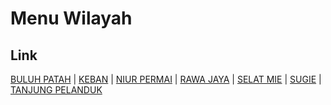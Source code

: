 # Menu Wilayah

## Link

[BULUH PATAH](https://github.com/gigit-pemilu/pemilu-2024-21-kepulauan-riau/tree/main/pilpres/hitung-suara/sub/21-kepulauan-riau/sub/02-karimun/sub/14-sugie-besar/sub/2006-buluh-patah)
 | 
[KEBAN](https://github.com/gigit-pemilu/pemilu-2024-21-kepulauan-riau/tree/main/pilpres/hitung-suara/sub/21-kepulauan-riau/sub/02-karimun/sub/14-sugie-besar/sub/2003-keban)
 | 
[NIUR PERMAI](https://github.com/gigit-pemilu/pemilu-2024-21-kepulauan-riau/tree/main/pilpres/hitung-suara/sub/21-kepulauan-riau/sub/02-karimun/sub/14-sugie-besar/sub/2002-niur-permai)
 | 
[RAWA JAYA](https://github.com/gigit-pemilu/pemilu-2024-21-kepulauan-riau/tree/main/pilpres/hitung-suara/sub/21-kepulauan-riau/sub/02-karimun/sub/14-sugie-besar/sub/2004-rawa-jaya)
 | 
[SELAT MIE](https://github.com/gigit-pemilu/pemilu-2024-21-kepulauan-riau/tree/main/pilpres/hitung-suara/sub/21-kepulauan-riau/sub/02-karimun/sub/14-sugie-besar/sub/2007-selat-mie)
 | 
[SUGIE](https://github.com/gigit-pemilu/pemilu-2024-21-kepulauan-riau/tree/main/pilpres/hitung-suara/sub/21-kepulauan-riau/sub/02-karimun/sub/14-sugie-besar/sub/2001-sugie)
 | 
[TANJUNG PELANDUK](https://github.com/gigit-pemilu/pemilu-2024-21-kepulauan-riau/tree/main/pilpres/hitung-suara/sub/21-kepulauan-riau/sub/02-karimun/sub/14-sugie-besar/sub/2005-tanjung-pelanduk)

